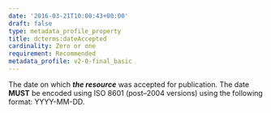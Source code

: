 ```yaml
---
date: '2016-03-21T10:00:43+00:00'
draft: false
type: metadata_profile_property
title: dcterms:dateAccepted
cardinality: Zero or one
requirement: Recommended
metadata_profile: v2-0-final_basic
---
```

The date on which ***the resource*** was accepted for publication. The date **MUST** be encoded using ISO 8601 (post&#8211;2004 versions) using the following format: YYYY-MM-DD.
